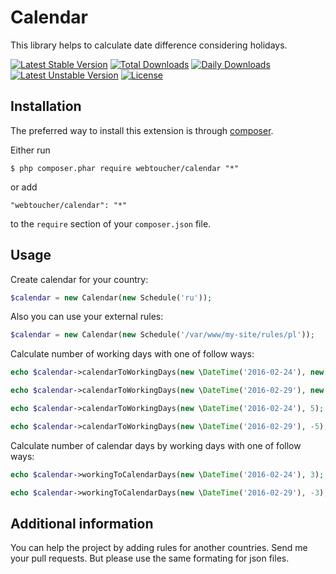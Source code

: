 # Calendar
This library helps to calculate date difference considering holidays.

[![Latest Stable Version](https://poser.pugx.org/webtoucher/calendar/v/stable)](https://packagist.org/packages/webtoucher/calendar)
[![Total Downloads](https://poser.pugx.org/webtoucher/calendar/downloads)](https://packagist.org/packages/webtoucher/calendar)
[![Daily Downloads](https://poser.pugx.org/webtoucher/calendar/d/daily)](https://packagist.org/packages/webtoucher/calendar)
[![Latest Unstable Version](https://poser.pugx.org/webtoucher/calendar/v/unstable)](https://packagist.org/packages/webtoucher/calendar)
[![License](https://poser.pugx.org/webtoucher/calendar/license)](https://packagist.org/packages/webtoucher/calendar)

## Installation

The preferred way to install this extension is through [composer](http://getcomposer.org/download/).

Either run

```
$ php composer.phar require webtoucher/calendar "*"
```

or add

```
"webtoucher/calendar": "*"
```

to the ```require``` section of your `composer.json` file.

## Usage

Create calendar for your country:

```php
$calendar = new Calendar(new Schedule('ru'));
```

Also you can use your external rules:

```php
$calendar = new Calendar(new Schedule('/var/www/my-site/rules/pl'));
```

Calculate number of working days with one of follow ways:

```php
echo $calendar->calendarToWorkingDays(new \DateTime('2016-02-24'), new \DateTime('2016-02-29')); // 3
```

```php
echo $calendar->calendarToWorkingDays(new \DateTime('2016-02-29'), new \DateTime('2016-02-24')); // -3
```

```php
echo $calendar->calendarToWorkingDays(new \DateTime('2016-02-24'), 5); // 3
```

```php
echo $calendar->calendarToWorkingDays(new \DateTime('2016-02-29'), -5); // -3
```

Calculate number of calendar days by working days with one of follow ways:

```php
echo $calendar->workingToCalendarDays(new \DateTime('2016-02-24'), 3); // 5
```

```php
echo $calendar->workingToCalendarDays(new \DateTime('2016-02-29'), -3); // -5
```

## Additional information

You can help the project by adding rules for another countries. Send me your pull requests. But please use the same formating for json files.
